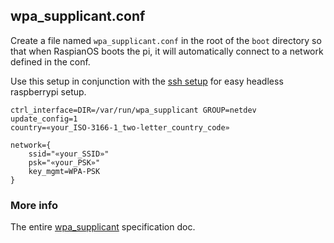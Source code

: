 ## wpa_supplicant.conf

Create a file named `wpa_supplicant.conf` in the root of the `boot` directory so that when RaspianOS boots the pi, it will automatically connect to a network defined in the conf.

Use this setup in conjunction with the [ssh setup](/docs/ssh.md) for easy headless raspberrypi setup.

```
ctrl_interface=DIR=/var/run/wpa_supplicant GROUP=netdev
update_config=1
country=«your_ISO-3166-1_two-letter_country_code»

network={
    ssid="«your_SSID»"
    psk="«your_PSK»"
    key_mgmt=WPA-PSK
}
```

### More info

The entire [wpa_supplicant](https://w1.fi/cgit/hostap/plain/wpa_supplicant/wpa_supplicant.conf) specification doc.
